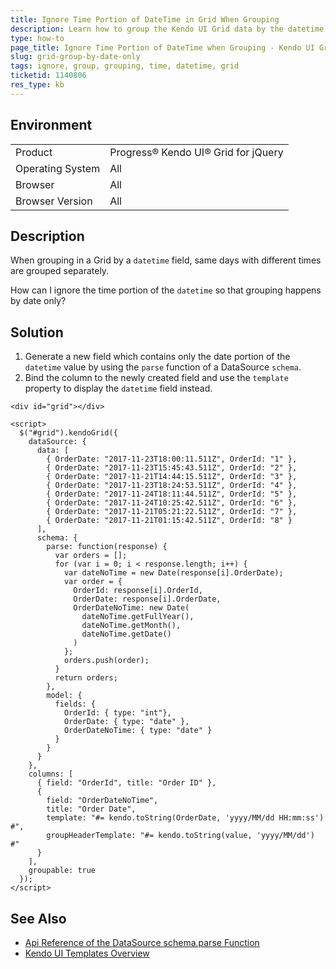 ```yaml
---
title: Ignore Time Portion of DateTime in Grid When Grouping
description: Learn how to group the Kendo UI Grid data by the datetime field without taking into account different times but only the dates.
type: how-to
page_title: Ignore Time Portion of DateTime when Grouping - Kendo UI Grid for jQuery
slug: grid-group-by-date-only
tags: ignore, group, grouping, time, datetime, grid
ticketid: 1140806
res_type: kb
---
```


## Environment

<table>
 <tr>
  <td>Product</td>
  <td>Progress® Kendo UI® Grid for jQuery</td> 
 </tr>
 <tr>
  <td>Operating System</td>
  <td>All</td>
 </tr>
 <tr>
  <td>Browser</td>
  <td>All</td>
 </tr>
 <tr>
  <td>Browser Version</td>
  <td>All</td>
 </tr>
</table>

## Description

When grouping in a Grid by a `datetime` field, same days with different times are grouped separately.

How can I ignore the time portion of the `datetime` so that grouping happens by date only?

## Solution

1. Generate a new field which contains only the date portion of the `datetime` value by using the `parse` function of a DataSource `schema`.
1. Bind the column to the newly created field and use the `template` property to display the `datetime` field instead.

```dojo
<div id="grid"></div>

<script>
  $("#grid").kendoGrid({
    dataSource: {
      data: [
        { OrderDate: "2017-11-23T18:00:11.511Z", OrderId: "1" },
        { OrderDate: "2017-11-23T15:45:43.511Z", OrderId: "2" },
        { OrderDate: "2017-11-21T14:44:15.511Z", OrderId: "3" },
        { OrderDate: "2017-11-23T18:24:53.511Z", OrderId: "4" },
        { OrderDate: "2017-11-24T18:11:44.511Z", OrderId: "5" },
        { OrderDate: "2017-11-24T10:25:42.511Z", OrderId: "6" },
        { OrderDate: "2017-11-21T05:21:22.511Z", OrderId: "7" },
        { OrderDate: "2017-11-21T01:15:42.511Z", OrderId: "8" }
      ],
      schema: {
        parse: function(response) {
          var orders = [];
          for (var i = 0; i < response.length; i++) {
            var dateNoTime = new Date(response[i].OrderDate);
            var order = {
              OrderId: response[i].OrderId,
              OrderDate: response[i].OrderDate,
              OrderDateNoTime: new Date(
                dateNoTime.getFullYear(),
                dateNoTime.getMonth(),
                dateNoTime.getDate()
              )
            };
            orders.push(order);
          }
          return orders;
        },
        model: {
          fields: {
            OrderId: { type: "int"},
            OrderDate: { type: "date" },
            OrderDateNoTime: { type: "date" }
          }
        }
      }
    },
    columns: [
      { field: "OrderId", title: "Order ID" },
      {
        field: "OrderDateNoTime",
        title: "Order Date",
        template: "#= kendo.toString(OrderDate, 'yyyy/MM/dd HH:mm:ss') #",
        groupHeaderTemplate: "#= kendo.toString(value, 'yyyy/MM/dd') #"
      }
    ],
    groupable: true
  });
</script>
```

## See Also

* [Api Reference of the DataSource schema.parse Function](https://docs.telerik.com/kendo-ui/api/javascript/data/datasource/configuration/schema.parse)
* [Kendo UI Templates Overview](https://docs.telerik.com/kendo-ui/framework/templates/overview)
